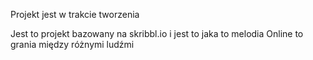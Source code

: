 Projekt jest w trakcie tworzenia

Jest to projekt bazowany na skribbl.io i jest to jaka to melodia Online to grania między różnymi ludźmi
